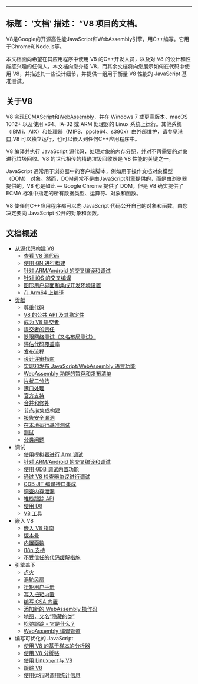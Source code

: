 ***

## 标题： '文档'&#xA;描述： “V8 项目的文档。

V8是Google的开源高性能JavaScript和WebAssembly引擎，用C++编写。它用于Chrome和Node.js等。

本文档面向希望在其应用程序中使用 V8 的C++开发人员，以及对 V8 的设计和性能感兴趣的任何人。本文档向您介绍 V8，而其余文档将向您展示如何在代码中使用 V8，并描述其一些设计细节，并提供一组用于衡量 V8 性能的 JavaScript 基准测试。

## 关于V8

V8 实现<a href="https://tc39.es/ecma262/">ECMAScript</a>和<a href="https://webassembly.github.io/spec/core/">WebAssembly</a>，并在 Windows 7 或更高版本、macOS 10.12+ 以及使用 x64、IA-32 或 ARM 处理器的 Linux 系统上运行。其他系统（IBM i、AIX）和处理器（MIPS、ppcle64、s390x）由外部维护，请参见[港口](/docs/ports).V8 可以独立运行，也可以嵌入到任何C++应用程序中。

V8 编译并执行 JavaScript 源代码，处理对象的内存分配，并对不再需要的对象进行垃圾回收。V8 的世代相传的精确垃圾回收器是 V8 性能的关键之一。

JavaScript 通常用于浏览器中的客户端脚本，例如用于操作文档对象模型 （DOM） 对象。然而，DOM通常不是由JavaScript引擎提供的，而是由浏览器提供的。V8 也是如此 — Google Chrome 提供了 DOM。但是 V8 确实提供了 ECMA 标准中指定的所有数据类型、运算符、对象和函数。

V8 使任何C++应用程序都可以向 JavaScript 代码公开自己的对象和函数。由您决定要向 JavaScript 公开的对象和函数。

## 文档概述

*   [从源代码构建 V8](/docs/build)
    *   [查看 V8 源代码](/docs/source-code)
    *   [使用 GN 进行构建](/docs/build-gn)
    *   [针对 ARM/Android 的交叉编译和调试](/docs/cross-compile-arm)
    *   [针对 iOS 的交叉编译](/docs/cross-compile-ios)
    *   [图形用户界面和集成开发环境设置](/docs/ide-setup)
    *   [在 Arm64 上编译](/docs/compile-arm64)
*   [贡献](/docs/contribute)
    *   [尊重代码](/docs/respectful-code)
    *   [V8 的公共 API 及其稳定性](/docs/api)
    *   [成为 V8 提交者](/docs/become-committer)
    *   [提交者的责任](/docs/committer-responsibility)
    *   [眨眼网络测试（又名布局测试）](/docs/blink-layout-tests)
    *   [评估代码覆盖率](/docs/evaluate-code-coverage)
    *   [发布流程](/docs/release-process)
    *   [设计评审指南](/docs/design-review-guidelines)
    *   [实现和发布 JavaScript/WebAssembly 语言功能](/docs/feature-launch-process)
    *   [WebAssembly 功能的暂存和发布清单](/docs/wasm-shipping-checklist)
    *   [片状二分法](/docs/flake-bisect)
    *   [港口处理](/docs/ports)
    *   [官方支持](/docs/official-support)
    *   [合并和修补](/docs/merge-patch)
    *   [节点.js集成构建](/docs/node-integration)
    *   [报告安全漏洞](/docs/security-bugs)
    *   [在本地运行基准测试](/docs/benchmarks)
    *   [测试](/docs/test)
    *   [分类问题](/docs/triage-issues)
*   调试
    *   [使用模拟器进行 Arm 调试](/docs/debug-arm)
    *   [针对 ARM/Android 的交叉编译和调试](/docs/cross-compile-arm)
    *   [使用 GDB 调试内置功能](/docs/gdb)
    *   [通过 V8 检查器协议进行调试](/docs/inspector)
    *   [GDB JIT 编译接口集成](/docs/gdb-jit)
    *   [调查内存泄漏](/docs/memory-leaks)
    *   [堆栈跟踪 API](/docs/stack-trace-api)
    *   [使用 D8](/docs/d8)
    *   [V8 工具](https://v8.dev/tools)
*   嵌入 V8
    *   [嵌入 V8 指南](/docs/embed)
    *   [版本号](/docs/version-numbers)
    *   [内置函数](/docs/builtin-functions)
    *   [i18n 支持](/docs/i18n)
    *   [不受信任的代码缓解措施](/docs/untrusted-code-mitigations)
*   引擎盖下
    *   [点火](/docs/ignition)
    *   [涡轮风扇](/docs/turbofan)
    *   [扭矩用户手册](/docs/torque)
    *   [写入扭矩内置](/docs/torque-builtins)
    *   [编写 CSA 内置](/docs/csa-builtins)
    *   [添加新的 WebAssembly 操作码](/docs/webassembly-opcode)
    *   [地图，又名“隐藏的类”](/docs/hidden-classes)
    *   [松弛跟踪 - 它是什么？](/blog/slack-tracking)
    *   [WebAssembly 编译管道](/docs/wasm-compilation-pipeline)
*   编写可优化的 JavaScript
    *   [使用 V8 的基于样本的分析器](/docs/profile)
    *   [使用 V8 分析铬](/docs/profile-chromium)
    *   [使用 Linux`perf`与 V8](/docs/linux-perf)
    *   [跟踪 V8](/docs/trace)
    *   [使用运行时调用统计信息](/docs/rcs)
